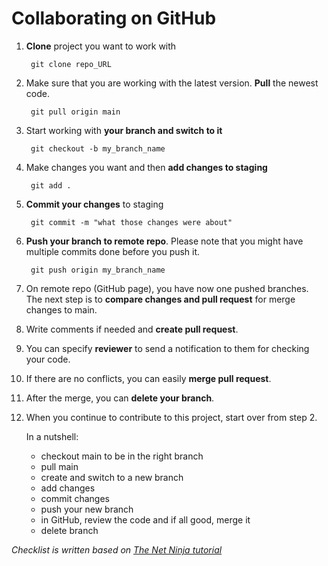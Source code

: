 # Collaborating on GitHub

1. **Clone** project you want to work with

        git clone repo_URL

2. Make sure that you are working with the latest version. **Pull** the newest code.

        git pull origin main

3. Start working with **your branch and switch to it**

        git checkout -b my_branch_name

4. Make changes you want and then **add changes to staging**

        git add .

5. **Commit your changes** to staging

        git commit -m "what those changes were about"

6. **Push your branch to remote repo**. Please note that you might have multiple commits done before you push it. 

        git push origin my_branch_name

7. On remote repo (GitHub page), you have now one pushed branches. The next step is to **compare changes and pull request** for merge changes to main.

8. Write comments if needed and **create pull request**. 

9. You can specify **reviewer** to send a notification to them for checking your code. 

10. If there are no conflicts, you can easily **merge pull request**.

11. After the merge, you can **delete your branch**. 

12. When you continue to contribute to this project, start over from step 2. 

    In a nutshell: 
    - checkout main to be in the right branch
    - pull main
    - create and switch to a new branch
    - add changes
    - commit changes
    - push your new branch
    - in GitHub, review the code and if all good, merge it
    - delete branch

*Checklist is written based on [The Net Ninja tutorial](https://www.youtube.com/watch?v=MnUd31TvBoU)*
